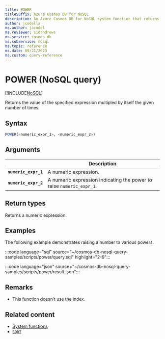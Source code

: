 ```yaml
---
title: POWER
titleSuffix: Azure Cosmos DB for NoSQL
description: An Azure Cosmos DB for NoSQL system function that returns a number multipled by itself a specified number of times.
author: jcodella
ms.author: jacodel
ms.reviewer: sidandrews
ms.service: cosmos-db
ms.subservice: nosql
ms.topic: reference
ms.date: 09/21/2023
ms.custom: query-reference
---
```


# POWER (NoSQL query)

[!INCLUDE[NoSQL](../../includes/appliesto-nosql.md)]

Returns the value of the specified expression multipled by itself the given number of times.  
  
## Syntax
  
```sql
POWER(<numeric_expr_1>, <numeric_expr_2>)  
```

## Arguments

| | Description |
| --- | --- |
| **`numeric_expr_1`** | A numeric expression. |
| **`numeric_expr_2`** | A numeric expression indicating the power to raise `numeric_expr_1`. |

## Return types

Returns a numeric expression.  
  
## Examples

The following example demonstrates raising a number to various powers.  

:::code language="sql" source="~/cosmos-db-nosql-query-samples/scripts/power/query.sql" highlight="2-9":::

:::code language="json" source="~/cosmos-db-nosql-query-samples/scripts/power/result.json":::

## Remarks

- This function doesn't use the index.

## Related content

- [System functions](system-functions.yml)
- [`SQRT`](sqrt.md)

